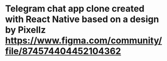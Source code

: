 # Telegram chat app clone created with React Native based on a design by Pixellz https://www.figma.com/community/file/874574404452104362
